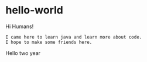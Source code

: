 # hello-world

Hi Humans!

    I came here to learn java and learn more about code.
    I hope to make some friends here.



Hello two year
